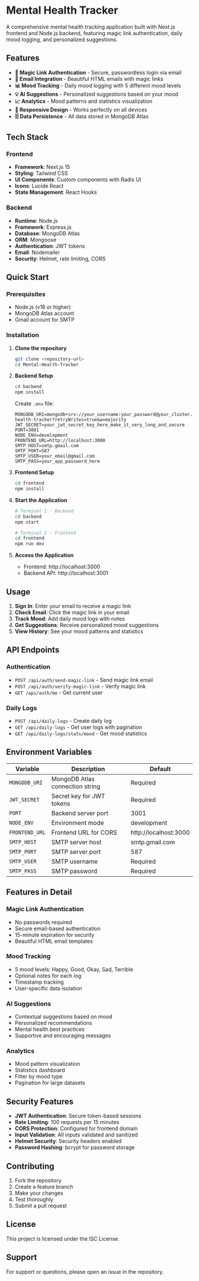 # Mental Health Tracker

A comprehensive mental health tracking application built with Next.js frontend and Node.js backend, featuring magic link authentication, daily mood logging, and personalized suggestions.

## Features

- **🔐 Magic Link Authentication** - Secure, passwordless login via email
- **📧 Email Integration** - Beautiful HTML emails with magic links
- **📊 Mood Tracking** - Daily mood logging with 5 different mood levels
- **💡 AI Suggestions** - Personalized suggestions based on your mood
- **📈 Analytics** - Mood patterns and statistics visualization
- **📱 Responsive Design** - Works perfectly on all devices
- **🗄️ Data Persistence** - All data stored in MongoDB Atlas

## Tech Stack

### Frontend
- **Framework**: Next.js 15
- **Styling**: Tailwind CSS
- **UI Components**: Custom components with Radix UI
- **Icons**: Lucide React
- **State Management**: React Hooks

### Backend
- **Runtime**: Node.js
- **Framework**: Express.js
- **Database**: MongoDB Atlas
- **ORM**: Mongoose
- **Authentication**: JWT tokens
- **Email**: Nodemailer
- **Security**: Helmet, rate limiting, CORS

## Quick Start

### Prerequisites
- Node.js (v16 or higher)
- MongoDB Atlas account
- Gmail account for SMTP

### Installation

1. **Clone the repository**
   ```bash
   git clone <repository-url>
   cd Mental-Health-Tracker
   ```

2. **Backend Setup**
   ```bash
   cd backend
   npm install
   ```
   
   Create `.env` file:
   ```env
   MONGODB_URI=mongodb+srv://your_username:your_password@your_cluster.mongodb.net/mental-health-tracker?retryWrites=true&w=majority
   JWT_SECRET=your_jwt_secret_key_here_make_it_very_long_and_secure
   PORT=3001
   NODE_ENV=development
   FRONTEND_URL=http://localhost:3000
   SMTP_HOST=smtp.gmail.com
   SMTP_PORT=587
   SMTP_USER=your_email@gmail.com
   SMTP_PASS=your_app_password_here
   ```

3. **Frontend Setup**
   ```bash
   cd frontend
   npm install
   ```

4. **Start the Application**
   ```bash
   # Terminal 1 - Backend
   cd backend
   npm start
   
   # Terminal 2 - Frontend
   cd frontend
   npm run dev
   ```

5. **Access the Application**
   - Frontend: http://localhost:3000
   - Backend API: http://localhost:3001

## Usage

1. **Sign In**: Enter your email to receive a magic link
2. **Check Email**: Click the magic link in your email
3. **Track Mood**: Add daily mood logs with notes
4. **Get Suggestions**: Receive personalized mood suggestions
5. **View History**: See your mood patterns and statistics

## API Endpoints

### Authentication
- `POST /api/auth/send-magic-link` - Send magic link email
- `POST /api/auth/verify-magic-link` - Verify magic link
- `GET /api/auth/me` - Get current user

### Daily Logs
- `POST /api/daily-logs` - Create daily log
- `GET /api/daily-logs` - Get user logs with pagination
- `GET /api/daily-logs/stats/mood` - Get mood statistics

## Environment Variables

| Variable | Description | Default |
|----------|-------------|---------|
| `MONGODB_URI` | MongoDB Atlas connection string | Required |
| `JWT_SECRET` | Secret key for JWT tokens | Required |
| `PORT` | Backend server port | 3001 |
| `NODE_ENV` | Environment mode | development |
| `FRONTEND_URL` | Frontend URL for CORS | http://localhost:3000 |
| `SMTP_HOST` | SMTP server host | smtp.gmail.com |
| `SMTP_PORT` | SMTP server port | 587 |
| `SMTP_USER` | SMTP username | Required |
| `SMTP_PASS` | SMTP password | Required |

## Features in Detail

### Magic Link Authentication
- No passwords required
- Secure email-based authentication
- 15-minute expiration for security
- Beautiful HTML email templates

### Mood Tracking
- 5 mood levels: Happy, Good, Okay, Sad, Terrible
- Optional notes for each log
- Timestamp tracking
- User-specific data isolation

### AI Suggestions
- Contextual suggestions based on mood
- Personalized recommendations
- Mental health best practices
- Supportive and encouraging messages

### Analytics
- Mood pattern visualization
- Statistics dashboard
- Filter by mood type
- Pagination for large datasets

## Security Features

- **JWT Authentication**: Secure token-based sessions
- **Rate Limiting**: 100 requests per 15 minutes
- **CORS Protection**: Configured for frontend domain
- **Input Validation**: All inputs validated and sanitized
- **Helmet Security**: Security headers enabled
- **Password Hashing**: bcrypt for password storage

## Contributing

1. Fork the repository
2. Create a feature branch
3. Make your changes
4. Test thoroughly
5. Submit a pull request

## License

This project is licensed under the ISC License.

## Support

For support or questions, please open an issue in the repository.
